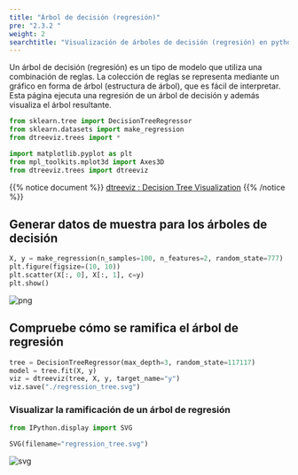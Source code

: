 ```yaml
---
title: "Árbol de decisión (regresión)"
pre: "2.3.2 "
weight: 2
searchtitle: "Visualización de árboles de decisión (regresión) en python"
---
```


<div class="pagetop-box">
    <p>Un árbol de decisión (regresión) es un tipo de modelo que utiliza una combinación de reglas. La colección de reglas se representa mediante un gráfico en forma de árbol (estructura de árbol), que es fácil de interpretar. Esta página ejecuta una regresión de un árbol de decisión y además visualiza el árbol resultante.</p>
</div>

```python
from sklearn.tree import DecisionTreeRegressor
from sklearn.datasets import make_regression
from dtreeviz.trees import *

import matplotlib.pyplot as plt
from mpl_toolkits.mplot3d import Axes3D
from dtreeviz.trees import dtreeviz
```

{{% notice document %}}
[dtreeviz : Decision Tree Visualization](https://github.com/parrt/dtreeviz)
{{% /notice %}}

## Generar datos de muestra para los árboles de decisión

```python
X, y = make_regression(n_samples=100, n_features=2, random_state=777)
plt.figure(figsize=(10, 10))
plt.scatter(X[:, 0], X[:, 1], c=y)
plt.show()
```


    
![png](/images/basic/tree/Decision_Tree_Regressor_files/Decision_Tree_Regressor_6_0.png)
    


## Compruebe cómo se ramifica el árbol de regresión


```python
tree = DecisionTreeRegressor(max_depth=3, random_state=117117)
model = tree.fit(X, y)
viz = dtreeviz(tree, X, y, target_name="y")
viz.save("./regression_tree.svg")
```

### Visualizar la ramificación de un árbol de regresión


```python
from IPython.display import SVG

SVG(filename="regression_tree.svg")
```




    
![svg](/images/basic/tree/Decision_Tree_Regressor_files/Decision_Tree_Regressor_10_0.svg)
    


